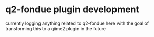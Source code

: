 # q2-fondue plugin development
currently logging anything related to q2-fondue here with the goal of transforming this to a qiime2 plugin in the future
